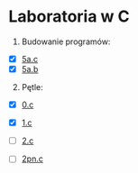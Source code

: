 # Laboratoria w C

1. Budowanie programów:

* [x] [5a.c](01-budowanie_programow/5a.c)
* [x] [5a.b](01-budowanie_programow/5b.c)

2. Pętle:

* [x] [0.c](05-petle/0.c)
* [x] [1.c](05-petle/1.c)
* [ ] [2.c](05-petle/2.c)
* [ ] [2pn.c](05-petle/2pn.c)


